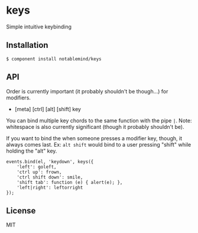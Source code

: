 
# keys

  Simple intuitive keybinding

## Installation

    $ component install notablemind/keys

## API

Order is currently important (it probably shouldn't be though...) for modifiers.

- [meta] [ctrl] [alt] [shift] key

You can bind multiple key chords to the same function with the pipe `|`. Note:
whitespace is also currently significant (though it probably shouldn't be).

If you want to bind the when someone presses a modifier key, though, it always
comes last. Ex: `alt shift` would bind to a user pressing "shift" while
holding the "alt" key.

    events.bind(el, 'keydown', keys({
        'left': goleft,
        'ctrl up': frown,
        'ctrl shift down': smile,
        'shift tab': function (e) { alert(e); },
        'left|right': leftorright
    });
    
## License

  MIT
